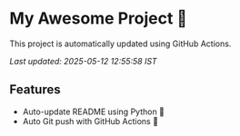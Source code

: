 # My Awesome Project 🚀

This project is automatically updated using GitHub Actions.

_Last updated: 2025-05-12 12:55:58 IST_

## Features
- Auto-update README using Python 🐍
- Auto Git push with GitHub Actions 🤖
